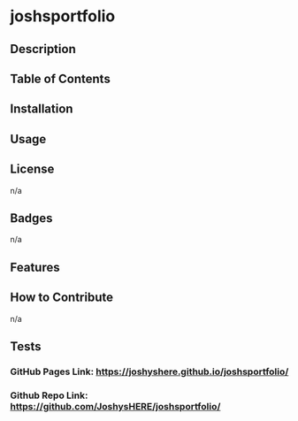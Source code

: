 # joshsportfolio

## Description

## Table of Contents 

## Installation

## Usage

## License
n/a
## Badges
n/a
## Features

## How to Contribute
n/a
## Tests
### GitHub Pages Link: https://joshyshere.github.io/joshsportfolio/

### Github Repo Link:  https://github.com/JoshysHERE/joshsportfolio/

